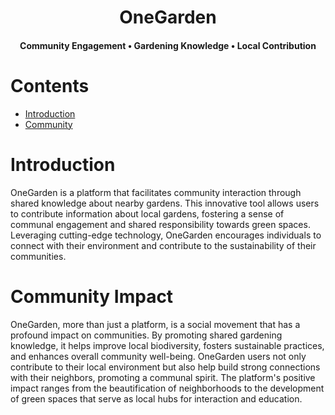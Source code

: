 <div align="center">
  <h1>OneGarden</h1>
  <h4>Community Engagement • Gardening Knowledge • Local Contribution</h4>
</div>
<h1>Contents</h1>

- [Introduction](#introduction)
- [Community](#community)

<h1 id="introduction">Introduction</h1>

OneGarden is a platform that facilitates community interaction through shared knowledge about nearby gardens. This innovative tool allows users to contribute information about local gardens, fostering a sense of communal engagement and shared responsibility towards green spaces. Leveraging cutting-edge technology, OneGarden encourages individuals to connect with their environment and contribute to the sustainability of their communities.
<h1 id="community">Community Impact</h1>

OneGarden, more than just a platform, is a social movement that has a profound impact on communities. By promoting shared gardening knowledge, it helps improve local biodiversity, fosters sustainable practices, and enhances overall community well-being. OneGarden users not only contribute to their local environment but also help build strong connections with their neighbors, promoting a communal spirit. The platform's positive impact ranges from the beautification of neighborhoods to the development of green spaces that serve as local hubs for interaction and education.
